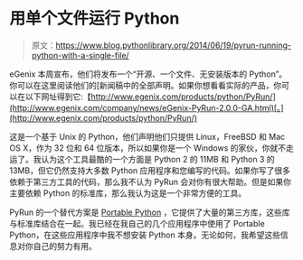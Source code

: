 # 用单个文件运行 Python

> 原文：<https://www.blog.pythonlibrary.org/2014/06/19/pyrun-running-python-with-a-single-file/>

eGenix 本周宣布，他们将发布一个“开源、一个文件、无安装版本的 Python”。你可以在这里阅读他们的[新闻稿中的全部声明。如果你想看看实际的产品，你可以在以下网址得到它:【http://www.egenix.com/products/python/PyRun/](http://www.egenix.com/company/news/eGenix-PyRun-2.0.0-GA.html)[。](http://www.egenix.com/products/python/PyRun/)

这是一个基于 Unix 的 Python，他们声明他们只提供 Linux，FreeBSD 和 Mac OS X，作为 32 位和 64 位版本，所以如果你是一个 Windows 的家伙，你就不走运了。我认为这个工具最酷的一个方面是 Python 2 的 11MB 和 Python 3 的 13MB，但它仍然支持大多数 Python 应用程序和您编写的代码。如果你写了很多依赖于第三方工具的代码，那么我不认为 PyRun 会对你有很大帮助。但是如果你主要依赖 Python 的标准库，那么我认为这是一个非常方便的工具。

PyRun 的一个替代方案是 [Portable Python](http://portablepython.com/) ，它提供了大量的第三方库，这些库与标准库结合在一起。我已经在我自己的几个应用程序中使用了 Portable Python，在这些应用程序中我不想安装 Python 本身。无论如何，我希望这些信息对你自己的努力有用。